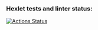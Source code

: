 ### Hexlet tests and linter status:
[![Actions Status](https://github.com/eggusik/python-project-49/actions/workflows/hexlet-check.yml/badge.svg)](https://github.com/eggusik/python-project-49/actions)